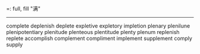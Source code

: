 =: full, fill "满"

---
complete
deplenish
deplete
expletive
expletory
impletion
plenary
plenilune
plenipotentiary
plenitude
plenteous
plentitude
plenty
plenum
replenish
replete
accomplish
complement
compliment
implement
supplement
comply
supply



